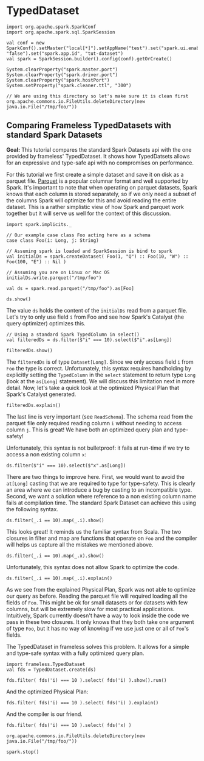 # TypedDataset


```tut:invisible
import org.apache.spark.SparkConf
import org.apache.spark.sql.SparkSession

val conf = new SparkConf().setMaster("local[*]").setAppName("test").set("spark.ui.enabled", "false").set("spark.app.id", "tut-dataset")
val spark = SparkSession.builder().config(conf).getOrCreate() 

System.clearProperty("spark.master.port")
System.clearProperty("spark.driver.port")
System.clearProperty("spark.hostPort")
System.setProperty("spark.cleaner.ttl", "300")

// We are using this directory so let's make sure it is clean first 
org.apache.commons.io.FileUtils.deleteDirectory(new java.io.File("/tmp/foo/"))
```

## Comparing Frameless TypedDatasets with standard Spark Datasets


**Goal:** 
  This tutorial compares the standard Spark Datasets api with the one provided by
  frameless' TypedDataset. It shows how TypedDatsets allows for an expressive and 
  type-safe api with no compromises on performance. 
 
 
For this tutorial we first create a simple dataset and save it on disk as a parquet file. 
[Parquet](https://parquet.apache.org/) is a popular columnar format and well supported by Spark. 
It's important to note that when operating on parquet datasets, Spark knows that each column is stored 
separately, so if we only need a subset of the columns Spark will optimize for this and avoid reading 
the entire dataset. This is a rather simplistic view of how Spark and parquet work together but it
will serve us well for the context of this discussion.

```tut:book
import spark.implicits._

// Our example case class Foo acting here as a schema
case class Foo(i: Long, j: String)

// Assuming spark is loaded and SparkSession is bind to spark
val initialDs = spark.createDataset( Foo(1, "Q") :: Foo(10, "W") :: Foo(100, "E") :: Nil )

// Assuming you are on Linux or Mac OS
initialDs.write.parquet("/tmp/foo")

val ds = spark.read.parquet("/tmp/foo").as[Foo]

ds.show()
```

The value `ds` holds the content of the `initialDs` read from a parquet file. 
Let's try to only use field `i` from Foo and see how Spark's Catalyst (the query optimizer) 
optimizes this. 

```tut:book
// Using a standard Spark TypedColumn in select()
val filteredDs = ds.filter($"i" === 10).select($"i".as[Long])

filteredDs.show()
```

The `filteredDs` is of type `Dataset[Long]`. Since we only access field `i` from `Foo` the type is correct.
Unfortunately, this syntax requires handholding by explicitly setting the `TypedColumn` in the `select` statement
to return type `Long` (look at the `as[Long]` statement). We will discuss this limitation next in more detail. 
Now, let's take a quick look at the optimized Physical Plan that Spark's Catalyst generated.

```tut:book
filteredDs.explain()
```

The last line is very important (see `ReadSchema`). The schema read 
from the parquet file only required reading column `i` without needing to access column `j`.
This is great! We have both an optimized query plan and type-safety! 


Unfortunately, this syntax is not bulletproof: it fails at run-time if we try to access 
a non existing column `x`:


```tut:fail
ds.filter($"i" === 10).select($"x".as[Long])
```

There are two things to improve here. First, we would want to avoid the `at[Long]` casting that we are required
to type for type-safety. This is clearly an area where we can introduce a bug by casting to an incompatible 
type. Second, we want a solution where reference to a 
non existing column name fails at compilation time. 
The standard Spark Dataset can achieve this using the following syntax.
 
```tut:book
ds.filter(_.i == 10).map(_.i).show()
```

This looks great! It reminds us the familiar syntax from Scala. 
The two closures in filter and map are functions that operate on `Foo` and the 
compiler will helps us capture all the mistakes we mentioned above.

```tut:fail
ds.filter(_.i == 10).map(_.x).show()
```

Unfortunately, this syntax does not allow Spark to optimize the code. 


```tut:book
ds.filter(_.i == 10).map(_.i).explain()
```

As we see from the explained Physical Plan, Spark was not able to optimize our query as before.
Reading the parquet file will required loading all the fields of `Foo`. This might be ok for
small datasets or for datasets with few columns, but will be extremely slow for most practical
applications. 
Intuitively, Spark currently doesn't have a way to look inside the code we pass in these two 
closures. It only knows that they both take one argument of type `Foo`, but it has no way of knowing if
we use just one or all of `Foo`'s fields. 
 
 
The TypedDataset in frameless solves this problem. It allows for a simple and type-safe syntax 
with a fully optimized query plan. 


```tut:book
import frameless.TypedDataset
val fds = TypedDataset.create(ds)

fds.filter( fds('i) === 10 ).select( fds('i) ).show().run()
```

And the optimized Physical Plan:


```tut:book
fds.filter( fds('i) === 10 ).select( fds('i) ).explain()
```

And the compiler is our friend.

```tut:fail
fds.filter( fds('i) === 10 ).select( fds('x) )
```



```tut:invisible
org.apache.commons.io.FileUtils.deleteDirectory(new java.io.File("/tmp/foo/"))

spark.stop()
```
